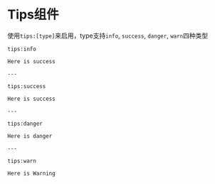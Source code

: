# Tips组件

使用`tips:[type]`来启用，type支持`info`, `success`, `danger`, `warn`四种类型

```
tips:info

Here is success

---

tips:success

Here is success

---

tips:danger

Here is danger

---

tips:warn

Here is Warning
```
